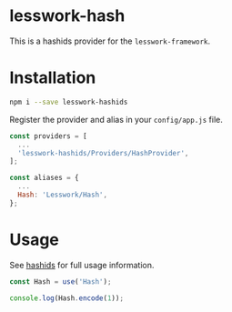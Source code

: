 # lesswork-hash
This is a hashids provider for the `lesswork-framework`.

# Installation
```bash 
npm i --save lesswork-hashids
```

Register the provider and alias in your `config/app.js` file.

```js
const providers = [
  ...
  'lesswork-hashids/Providers/HashProvider',
];

const aliases = {
  ...
  Hash: 'Lesswork/Hash',
};
```

# Usage
See [hashids](https://www.npmjs.com/package/hashids) for full usage information.

```js
const Hash = use('Hash');

console.log(Hash.encode(1));
```